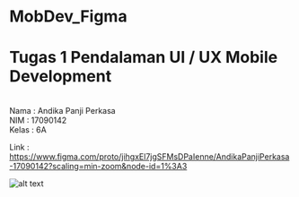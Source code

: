 # MobDev_Figma
<h1>Tugas 1 Pendalaman UI / UX Mobile Development</h1>
<br>
Nama : Andika Panji Perkasa
<br>
NIM  : 17090142
<br>
Kelas : 6A
<br>

Link : https://www.figma.com/proto/jihgxEl7jgSFMsDPaIenne/AndikaPanjiPerkasa-17090142?scaling=min-zoom&node-id=1%3A3

![alt text](https://drive.google.com/file/d/1eUtghTRlAcAnJytc1mCee8TRxud_aLc1/view?usp=sharing)
